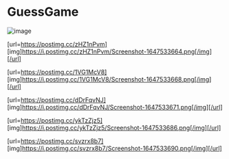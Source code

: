 # GuessGame


![image](https://postimg.cc/zHZ1nPvm)

[url=https://postimg.cc/zHZ1nPvm] [img]https://i.postimg.cc/zHZ1nPvm/Screenshot-1647533664.png[/img][/url]

[url=https://postimg.cc/1VG1McV8] [img]https://i.postimg.cc/1VG1McV8/Screenshot-1647533668.png[/img][/url]

[url=https://postimg.cc/dDrFqvNJ] [img]https://i.postimg.cc/dDrFqvNJ/Screenshot-1647533671.png[/img][/url]

[url=https://postimg.cc/ykTzZjz5] [img]https://i.postimg.cc/ykTzZjz5/Screenshot-1647533686.png[/img][/url]

[url=https://postimg.cc/svzrx8b7] [img]https://i.postimg.cc/svzrx8b7/Screenshot-1647533690.png[/img][/url]

